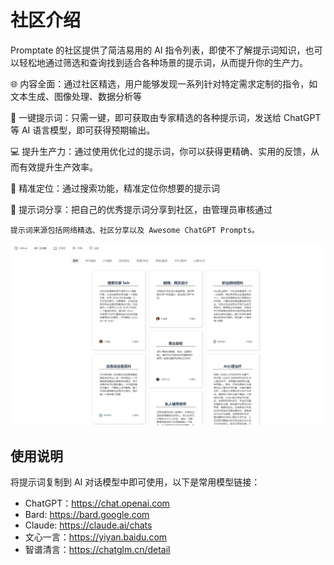 # 社区介绍

Promptate 的社区提供了简洁易用的 AI 指令列表，即使不了解提示词知识，也可以轻松地通过筛选和查询找到适合各种场景的提示词，从而提升你的生产力。

🌐 内容全面：通过社区精选，用户能够发现一系列针对特定需求定制的指令，如文本生成、图像处理、数据分析等

🚀 一键提示词：只需一键，即可获取由专家精选的各种提示词，发送给 ChatGPT 等 AI 语言模型，即可获得预期输出。

💻 提升生产力：通过使用优化过的提示词，你可以获得更精确、实用的反馈，从而有效提升生产效率。

💾 精准定位：通过搜索功能，精准定位你想要的提示词

🙌 提示词分享：把自己的优秀提示词分享到社区，由管理员审核通过

`提示词来源包括网络精选、社区分享以及 Awesome ChatGPT Prompts。`

![alt text](image.png)

## 使用说明

将提示词复制到 AI 对话模型中即可使用，以下是常用模型链接：

- ChatGPT：https://chat.openai.com
- Bard: https://bard.google.com
- Claude: https://claude.ai/chats
- 文心一言：https://yiyan.baidu.com
- 智谱清言：https://chatglm.cn/detail
